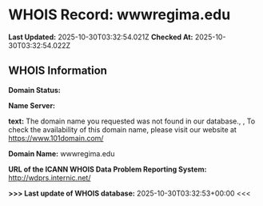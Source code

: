 # WHOIS Record: wwwregima.edu

**Last Updated:** 2025-10-30T03:32:54.021Z
**Checked At:** 2025-10-30T03:32:54.022Z

## WHOIS Information

**Domain Status:** 

**Name Server:** 

**text:** The domain name you requested was not found in our database., , To check the availability of this domain name, please visit our website at https://www.101domain.com/

**Domain Name:** wwwregima.edu

**URL of the ICANN WHOIS Data Problem Reporting System:** http://wdprs.internic.net/

**>>> Last update of WHOIS database:** 2025-10-30T03:32:53+00:00 <<<

